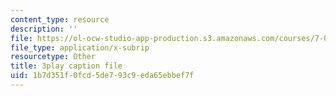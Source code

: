 ```yaml
---
content_type: resource
description: ''
file: https://ol-ocw-studio-app-production.s3.amazonaws.com/courses/7-014-introductory-biology-spring-2005/1b7d351f0fcd5de793c9eda65ebbef7f_40Sum5KfG1Q.vtt
file_type: application/x-subrip
resourcetype: Other
title: 3play caption file
uid: 1b7d351f-0fcd-5de7-93c9-eda65ebbef7f
---
```


